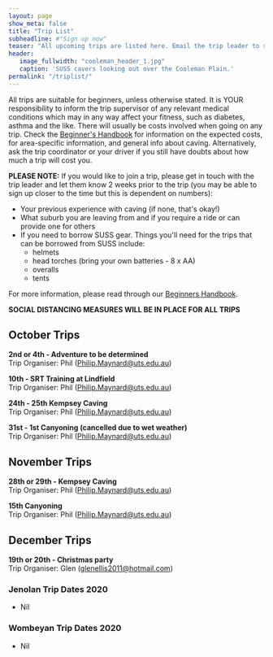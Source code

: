```yaml
---
layout: page
show_meta: false
title: "Trip List"
subheadline: #"Sign up now"
teaser: "All upcoming trips are listed here. Email the trip leader to sign up."
header:
   image_fullwidth: "cooleman_header_1.jpg"
   caption: 'SUSS cavers looking out over the Cooleman Plain.'
permalink: "/triplist/"
---
```


<!-- To Do convert this to auto genarage from a yaml file -->

All trips are suitable for beginners, unless otherwise stated.  It is YOUR responsibility to inform the trip supervisor of any relevant medical
conditions which may in any way affect your fitness, such as diabetes,
asthma and the like. There will usually be costs involved when going on any trip. Check the <a href="/assets/handbook.pdf">Beginner's Handbook</a>
for information on the expected costs, for area-specific information, and general info about caving. Alternatively, ask the trip coordinator or your driver
if you still have doubts about how much a trip will cost you.

**PLEASE NOTE:**
If you would like to join a trip, please get in touch with the trip leader and let them know 2 weeks prior to the trip (you may be able to sign up closer to the time but this is dependent on numbers):

-   Your previous experience with caving (if none, that's okay!)
-   What suburb you are leaving from and if you require a ride or can provide one for others
-   If you need to borrow SUSS gear. Things you'll need for the trips that can be borrowed from SUSS include:
    -   helmets
    -   head torches (bring your own batteries - 8 x AA)
    -   overalls
    -   tents

For more information, please read through our [Beginners Handbook](/assets/handbook.pdf).

**SOCIAL DISTANCING MEASURES WILL BE IN PLACE FOR ALL TRIPS**

## October Trips 

**2nd or 4th - Adventure to be determined**   
Trip Organiser: Phil (Philip.Maynard@uts.edu.au)

**10th - SRT Training at Lindfield**   
Trip Organiser: Phil (Philip.Maynard@uts.edu.au)

**24th - 25th Kempsey Caving**   
Trip Organiser: Phil (Philip.Maynard@uts.edu.au)

**31st - 1st Canyoning (cancelled due to wet weather)**   
Trip Organiser: Phil (Philip.Maynard@uts.edu.au)

## November Trips 

**28th or 29th - Kempsey Caving**   
Trip Organiser: Phil (Philip.Maynard@uts.edu.au)

**15th Canyoning**   
Trip Organiser: Phil (Philip.Maynard@uts.edu.au)

## December Trips 

**19th or 20th - Christmas party**   
Trip Organiser: Glen (glenellis2011@hotmail.com)

### Jenolan Trip Dates 2020  

- Nil

### Wombeyan Trip Dates 2020

- Nil
